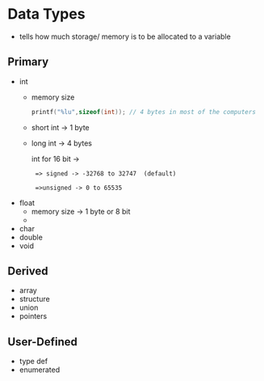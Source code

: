 # Data Types
- tells how much storage/ memory is to be allocated to a variable

## Primary
- int 
	 - memory size 
	   ```c 
	   printf("%lu",sizeof(int)); // 4 bytes in most of the computers
	   ```
	 - short int -> 1 byte
	 - long int -> 4 bytes

		 int for 16 bit -> 
		 
		 	=> signed -> -32768 to 32747  (default)
		 
			=>unsigned -> 0 to 65535 
- float
	- memory size -> 1 byte or 8 bit
	- 
- char
- double
- void

## Derived
- array
- structure
- union
- pointers

## User-Defined
- type def
- enumerated

